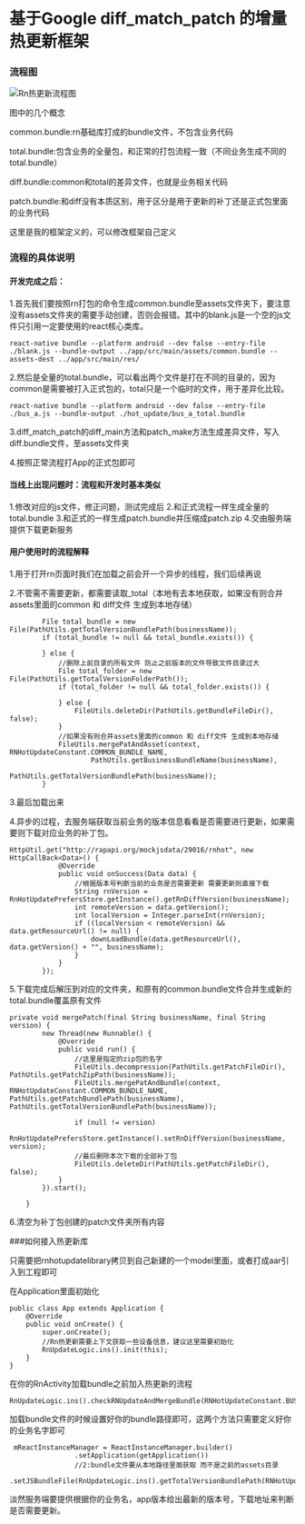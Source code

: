 基于Google diff_match_patch 的增量热更新框架
===========
### 流程图

![Rn热更新流程图](http://ozckzyh1u.bkt.clouddn.com/rn_hot_update.png)

图中的几个概念

common.bundle:rn基础库打成的bundle文件，不包含业务代码

total.bundle:包含业务的全量包，和正常的打包流程一致（不同业务生成不同的total.bundle）

diff.bundle:common和total的差异文件，也就是业务相关代码

patch.bundle:和diff没有本质区别，用于区分是用于更新的补丁还是正式包里面的业务代码

这里是我的框架定义的，可以修改框架自己定义

### 流程的具体说明

#### 开发完成之后：
1.首先我们要按照rn打包的命令生成common.bundle至assets文件夹下，要注意没有assets文件夹的需要手动创建，否则会报错。其中的blank.js是一个空的js文件只引用一定要使用的react核心类库。

```
react-native bundle --platform android --dev false --entry-file ./blank.js --bundle-output ../app/src/main/assets/common.bundle --assets-dest ../app/src/main/res/
```

2.然后是全量的total.bundle，可以看出两个文件是打在不同的目录的，因为common是需要被打入正式包的，total只是一个临时的文件，用于差异化比较。

```
react-native bundle --platform android --dev false --entry-file ./bus_a.js --bundle-output ./hot_update/bus_a_total.bundle
```

3.diff_match_patch的diff_main方法和patch_make方法生成差异文件，写入diff.bundle文件，至assets文件夹

4.按照正常流程打App的正式包即可

#### 当线上出现问题时：流程和开发时基本类似
1.修改对应的js文件，修正问题，测试完成后
2.和正式流程一样生成全量的total.bundle
3.和正式的一样生成patch.bundle并压缩成patch.zip
4.交由服务端提供下载更新服务

#### 用户使用时的流程解释
1.用于打开rn页面时我们在加载之前会开一个异步的线程，我们后续再说

2.不管需不需要更新，都需要读取_total（本地有去本地获取，如果没有则合并assets里面的common 和 diff文件 生成到本地存储）

```
        File total_bundle = new File(PathUtils.getTotalVersionBundlePath(businessName));
        if (total_bundle != null && total_bundle.exists()) {

        } else {
            //删除上前目录的所有文件 防止之前版本的文件导致文件目录过大
            File total_folder = new File(PathUtils.getTotalVersionFolderPath());
            if (total_folder != null && total_folder.exists()) {

            } else {
                FileUtils.deleteDir(PathUtils.getBundleFileDir(), false);
            }
            //如果没有则合并assets里面的common 和 diff文件 生成到本地存储
            FileUtils.mergePatAndAsset(context, RNHotUpdateConstant.COMMON_BUNDLE_NAME,
                    PathUtils.getBusinessBundleName(businessName),
                    PathUtils.getTotalVersionBundlePath(businessName));
        }
```

3.最后加载出来

4.异步的过程，去服务端获取当前业务的版本信息看看是否需要进行更新，如果需要则下载对应业务的补丁包。

```
HttpUtil.get("http://rapapi.org/mockjsdata/29016/rnhot", new HttpCallBack<Data>() {
            @Override
            public void onSuccess(Data data) {
                //根据版本号判断当前的业务是否需要更新 需要更新则直接下载
                String rnVersion = RnHotUpdatePrefersStore.getInstance().getRnDiffVersion(businessName);
                int remoteVersion = data.getVersion();
                int localVersion = Integer.parseInt(rnVersion);
                if ((localVersion < remoteVersion) && data.getResourceUrl() != null) {
                    downLoadBundle(data.getResourceUrl(), data.getVersion() + "", businessName);
                }
            }
        });
```

5.下载完成后解压到对应的文件夹，和原有的common.bundle文件合并生成新的total.bundle覆盖原有文件

```
private void mergePatch(final String businessName, final String version) {
        new Thread(new Runnable() {
            @Override
            public void run() {
                //这里是指定的zip包的名字
                FileUtils.decompression(PathUtils.getPatchFileDir(), PathUtils.getPatchZipPath(businessName));
                FileUtils.mergePatAndBundle(context, RNHotUpdateConstant.COMMON_BUNDLE_NAME, PathUtils.getPatchBundlePath(businessName), PathUtils.getTotalVersionBundlePath(businessName));

                if (null != version)
                    RnHotUpdatePrefersStore.getInstance().setRnDiffVersion(businessName, version);
                //最后删除本次下载的全部补丁包
                FileUtils.deleteDir(PathUtils.getPatchFileDir(), false);
            }
        }).start();

    }
```
6.清空为补丁包创建的patch文件夹所有内容

###如何接入热更新库

只需要把rnhotupdatelibrary拷贝到自己新建的一个model里面，或者打成aar引入到工程即可

在Application里面初始化

```
public class App extends Application {
    @Override
    public void onCreate() {
        super.onCreate();
        //Rn热更新需要上下文获取一些设备信息，建议这里需要初始化
        RnUpdateLogic.ins().init(this);
    }
}
```
在你的RnActivity加载bundle之前加入热更新的流程

```
RnUpdateLogic.ins().checkRNUpdateAndMergeBundle(RNHotUpdateConstant.BUS_A_BUSINESS_NAME);
```

加载bundle文件的时候设置好你的bundle路径即可，这两个方法只需要定义好你的业务名字即可

```
 mReactInstanceManager = ReactInstanceManager.builder()
                .setApplication(getApplication())
                //2:bundle文件要从本地路径里面获取 而不是之前的assets目录
                .setJSBundleFile(RnUpdateLogic.ins().getTotalVersionBundlePath(RNHotUpdateConstant.BUS_A_BUSINESS_NAME))
```

淡然服务端要提供根据你的业务名，app版本给出最新的版本号，下载地址来判断是否需要更新。
